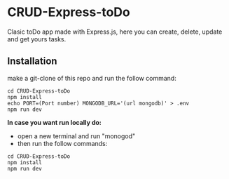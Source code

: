 # CRUD-Express-toDo

Clasic toDo app made with Express.js, here you can create, delete, update and get yours tasks.

## Installation

make a git-clone of this repo and run the follow command:

```
cd CRUD-Express-toDo
npm install 
echo PORT=(Port number) MONGODB_URL='(url mongodb)' > .env
npm run dev
```

**In case you want run locally do:**
- open a new terminal and run "monogod"
- then run the follow commands:

```
cd CRUD-Express-toDo
npm install 
npm run dev
```


